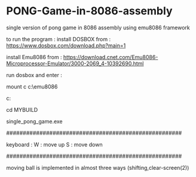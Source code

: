 # PONG-Game-in-8086-assembly
single version of pong game in 8086 assembly using emu8086 framework

to run the program :
install DOSBOX from : https://www.dosbox.com/download.php?main=1

install Emu8086 from : https://download.cnet.com/Emu8086-Microprocessor-Emulator/3000-2069_4-10392690.html


run dosbox and enter :


  mount c c:\emu8086

  c:

  cd MYBUILD

  single_pong_game.exe


#####################################################

keyboard :
W : move up
S : move down

#####################################################

moving ball is implemented in almost three ways (shifting,clear-screen(2))
